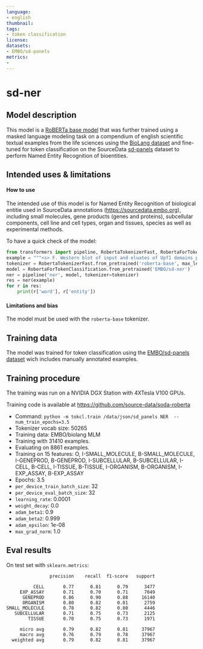 ```yaml
---
language: 
- english
thumbnail: 
tags:
- token classification
license: 
datasets:
- EMBO/sd-panels
metrics:
-
---
```


# sd-ner

## Model description

This model is a [RoBERTa base model](https://huggingface.co/roberta-base) that was further trained using a masked language modeling task on a compendium of english scientific textual examples from the life sciences using the [BioLang dataset](https://huggingface.co/datasets/EMBO/biolang) and fine-tuned for token classification on the SourceData [sd-panels](https://huggingface.co/datasets/EMBO/sd-panels) dataset to perform Named Entity Recognition of bioentities. 


## Intended uses & limitations

#### How to use

The intended use of this model is for Named Entity Recognition of biological entitie used in SourceData annotations (https://sourcedata.embo.org), including small molecules, gene products (genes and proteins), subcellular components, cell line and cell types, organ and tissues, species as well as experimental methods.

To have a quick check of the model:

```python
from transformers import pipeline, RobertaTokenizerFast, RobertaForTokenClassification
example = """<s> F. Western blot of input and eluates of Upf1 domains purification in a Nmd4-HA strain. The band with the # might corresponds to a dimer of Upf1-CH, bands marked with a star correspond to residual signal with the anti-HA antibodies (Nmd4). Fragments in the eluate have a smaller size because the protein A part of the tag was removed by digestion with the TEV protease. G6PDH served as a loading control in the input samples </s>"""
tokenizer = RobertaTokenizerFast.from_pretrained('roberta-base', max_len=512)
model = RobertaForTokenClassification.from_pretrained('EMBO/sd-ner')
ner = pipeline('ner', model, tokenizer=tokenizer)
res = ner(example)
for r in res:
    print(r['word'], r['entity'])
```

#### Limitations and bias

The model must be used with the `roberta-base` tokenizer.

## Training data

The model was trained for token classification using the  [EMBO/sd-panels dataset](https://huggingface.co/datasets/EMBO/biolang) wich includes manually annotated examples.

## Training procedure

The training was run on a NVIDIA DGX Station with 4XTesla V100 GPUs.

Training code is available at https://github.com/source-data/soda-roberta

- Command: `python -m tokcl.train /data/json/sd_panels NER  --num_train_epochs=3.5`
- Tokenizer vocab size: 50265
- Training data: EMBO/biolang MLM
- Training with 31410 examples.
- Evaluating on 8861 examples.
- Training on 15 features: O, I-SMALL_MOLECULE, B-SMALL_MOLECULE, I-GENEPROD, B-GENEPROD, I-SUBCELLULAR, B-SUBCELLULAR, I-CELL, B-CELL, I-TISSUE, B-TISSUE, I-ORGANISM, B-ORGANISM, I-EXP_ASSAY, B-EXP_ASSAY
- Epochs: 3.5
- `per_device_train_batch_size`: 32
- `per_device_eval_batch_size`: 32
- `learning_rate`: 0.0001
- `weight_decay`: 0.0
- `adam_beta1`: 0.9
- `adam_beta2`: 0.999
- `adam_epsilon`: 1e-08
- `max_grad_norm`: 1.0

## Eval results

On test set with `sklearn.metrics`:

```
                precision    recall  f1-score   support

          CELL       0.77      0.81      0.79      3477
     EXP_ASSAY       0.71      0.70      0.71      7049
      GENEPROD       0.86      0.90      0.88     16140
      ORGANISM       0.80      0.82      0.81      2759
SMALL_MOLECULE       0.78      0.82      0.80      4446
   SUBCELLULAR       0.71      0.75      0.73      2125
        TISSUE       0.70      0.75      0.73      1971

     micro avg       0.79      0.82      0.81     37967
     macro avg       0.76      0.79      0.78     37967
  weighted avg       0.79      0.82      0.81     37967
```
